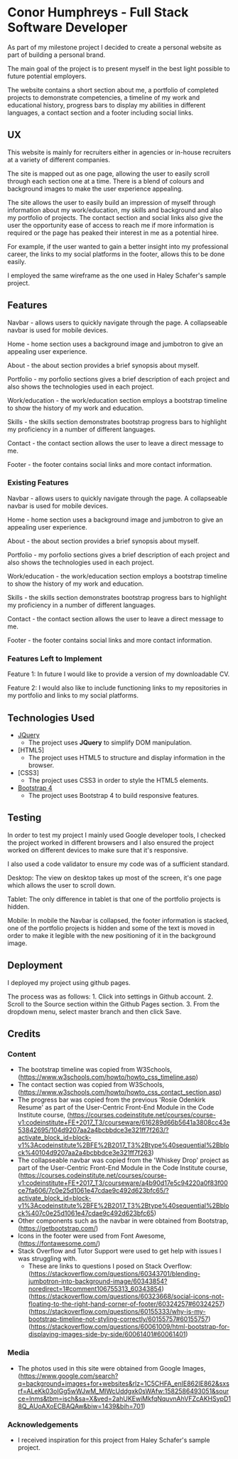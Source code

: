 # Conor Humphreys - Full Stack Software Developer

As part of my milestone project I decided to create a personal website as part of building a personal brand.

The main goal of the project is to present myself in the best light possible to future potential employers.

The website contains a short section about me, a portfolio of completed projects to demonstrate competencies, a timeline of my work and educational history, progress bars to display my abilities in different languages, a contact section and a footer including social links.
 
## UX

This website is mainly for recruiters either in agencies or in-house recruiters at a variety of different companies.

The site is mapped out as one page, allowing the user to easily scroll through each section one at a time. There is a blend of colours and background images to make the user experience appealing.

The site allows the user to easily build an impression of myself through information about my work/education, my skills and background and also my portfolio of projects. The contact section and social links also give the user the opportunity ease of access to reach me if more information is required or the page has peaked their interest in me as a potential hiree.

For example, if the user wanted to gain a better insight into my professional career, the links to my social platforms in the footer, allows this to be done easily. 

I employed the same wireframe as the one used in Haley Schafer's sample project.

## Features

Navbar - allows users to quickly navigate through the page. A collapseable navbar is used for mobile devices.

Home - home section uses a background image and jumbotron to give an appealing user experience.

About - the about section provides a brief synopsis about myself.

Portfolio - my porfolio sections gives a brief description of each project and also shows the technologies used in each project.

Work/education - the work/education section employs a bootstrap timeline to show the history of my work and education.

Skills - the skills section demonstrates bootstrap progress bars to highlight my proficiency in a number of different languages.

Contact - the contact section allows the user to leave a direct message to me.

Footer - the footer contains social links and more contact information.
 
### Existing Features

Navbar - allows users to quickly navigate through the page. A collapseable navbar is used for mobile devices.

Home - home section uses a background image and jumbotron to give an appealing user experience.

About - the about section provides a brief synopsis about myself.

Portfolio - my porfolio sections gives a brief description of each project and also shows the technologies used in each project.

Work/education - the work/education section employs a bootstrap timeline to show the history of my work and education.

Skills - the skills section demonstrates bootstrap progress bars to highlight my proficiency in a number of different languages.

Contact - the contact section allows the user to leave a direct message to me.

Footer - the footer contains social links and more contact information.

### Features Left to Implement
 Feature 1: In future I would like to provide a version of my downloadable CV.

 Feature 2: I would also like to include functioning links to my repositories in my portfolio and links to my social platforms.

## Technologies Used

- [JQuery](https://jquery.com)
    - The project uses **JQuery** to simplify DOM manipulation.
-  [HTML5]
    - The project uses HTML5 to structure and display information in the browser.
-  [CSS3]
    - The project uses CSS3 in order to style the HTML5 elements.
-  [Bootstrap 4](https://getbootstrap.com/)
    - The project uses Bootstrap 4 to build responsive features.


## Testing

In order to test my project I mainly used Google developer tools, I checked the project worked in different browsers and I also ensured the project worked on different devices to make sure that it's responsive.

I also used a code validator to ensure my code was of a sufficient standard.

Desktop: The view on desktop takes up most of the screen, it's one page which allows the user to scroll down.

Tablet: The only difference in tablet is that one of the portfolio projects is hidden.

Mobile: In mobile the Navbar is collapsed, the footer information is stacked, one of the portfolio projects is hidden and some of the text is moved in order to make it legible with the new positioning of it in the background image.

## Deployment

I deployed my project using github pages.

The process was as follows:
    1. Click into settings in Github account.
    2. Scroll to the Source section within the Github Pages section.
    3. From the dropdown menu, select master branch and then click Save.


## Credits

### Content
- The bootstrap timeline was copied from W3Schools, (https://www.w3schools.com/howto/howto_css_timeline.asp)
- The contact section was copied from W3Schools, (https://www.w3schools.com/howto/howto_css_contact_section.asp)
- The progress bar was copied from the previous 'Rosie Odenkirk Resume' as part of the User-Centric Front-End Module in the Code Institute course, (https://courses.codeinstitute.net/courses/course-v1:codeinstitute+FE+2017_T3/courseware/616289d66b5641a3808cc43e53842695/104d9207aa2a4bcbbdce3e321ff7f263/?activate_block_id=block-v1%3Acodeinstitute%2BFE%2B2017_T3%2Btype%40sequential%2Bblock%40104d9207aa2a4bcbbdce3e321ff7f263)
- The collapseable navbar was copied from the 'Whiskey Drop' project as part of the User-Centric Front-End Module in the Code Institute course, (https://courses.codeinstitute.net/courses/course-v1:codeinstitute+FE+2017_T3/courseware/a4b90d17e5c94220a0f83f00ce7fa606/7c0e25d1061e47cdae9c492d623bfc65/?activate_block_id=block-v1%3Acodeinstitute%2BFE%2B2017_T3%2Btype%40sequential%2Bblock%407c0e25d1061e47cdae9c492d623bfc65)
- Other components such as the navbar in were obtained from Bootstrap, (https://getbootstrap.com/)
- Icons in the footer were used from Font Awesome, (https://fontawesome.com/)
- Stack Overflow and Tutor Support were used to get help with issues I was struggling with.
    - These are links to questions I posed on Stack Overflow: 
    (https://stackoverflow.com/questions/60343701/blending-jumbotron-into-background-image/60343854?noredirect=1#comment106755313_60343854)
    (https://stackoverflow.com/questions/60323668/social-icons-not-floating-to-the-right-hand-corner-of-footer/60324257#60324257)
    (https://stackoverflow.com/questions/60155333/why-is-my-bootstrap-timeline-not-styling-correctly/60155757#60155757)
    (https://stackoverflow.com/questions/60061009/html-bootstrap-for-displaying-images-side-by-side/60061401#60061401)

### Media
- The photos used in this site were obtained from Google Images, (https://www.google.com/search?q=background+images+for+websites&rlz=1C5CHFA_enIE862IE862&sxsrf=ALeKk03oIGg5wWJwM_MlWcUddgxk0sWAfw:1582586493051&source=lnms&tbm=isch&sa=X&ved=2ahUKEwiMkfqNquvnAhVFZcAKHSypD18Q_AUoAXoECBAQAw&biw=1439&bih=701)

### Acknowledgements

- I received inspiration for this project from Haley Schafer's sample project.

